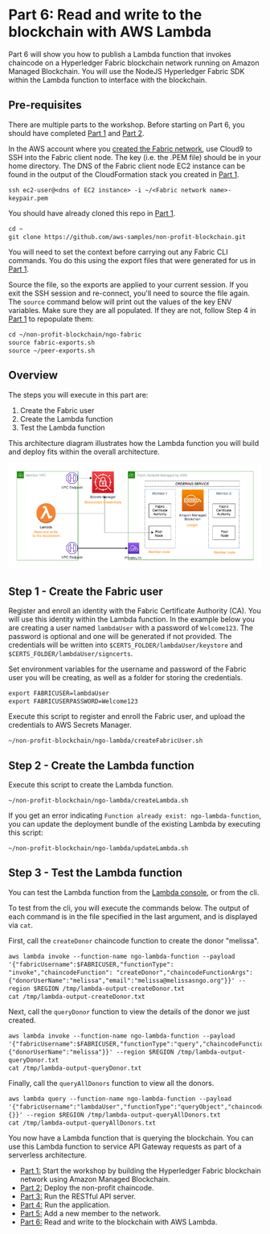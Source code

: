 # Part 6: Read and write to the blockchain with AWS Lambda

Part 6 will show you how to publish a Lambda function that invokes chaincode on a Hyperledger Fabric blockchain network running on Amazon Managed Blockchain.  You will use the NodeJS Hyperledger Fabric SDK within the Lambda function to interface with the blockchain.

## Pre-requisites
 There are multiple parts to the workshop.  Before starting on Part 6, you should have completed [Part 1](../ngo-fabric/README.md) and [Part 2](../ngo-chaincode/README.md).

 In the AWS account where you [created the Fabric network](../ngo-fabric/README.md), use Cloud9 to SSH into the Fabric client node. The key (i.e. the .PEM file) should be in your home directory. The DNS of the Fabric client node EC2 instance can be found in the output of the CloudFormation stack you created in [Part 1](../ngo-fabric/README.md).

```
ssh ec2-user@<dns of EC2 instance> -i ~/<Fabric network name>-keypair.pem
```

You should have already cloned this repo in [Part 1](../ngo-fabric/README.md).

```
cd ~
git clone https://github.com/aws-samples/non-profit-blockchain.git
```

You will need to set the context before carrying out any Fabric CLI commands. You do this 
using the export files that were generated for us in [Part 1](../ngo-fabric/README.md).

Source the file, so the exports are applied to your current session. If you exit the SSH 
session and re-connect, you'll need to source the file again. The `source` command below
will print out the values of the key ENV variables. Make sure they are all populated. If
they are not, follow Step 4 in [Part 1](../ngo-fabric/README.md) to repopulate them:

```
cd ~/non-profit-blockchain/ngo-fabric
source fabric-exports.sh
source ~/peer-exports.sh 
```

## Overview

The steps you will execute in this part are:

1. Create the Fabric user
2. Create the Lambda function
3. Test the Lambda function

This architecture diagram illustrates how the Lambda function you will build and deploy fits within the overall architecture.

![Architecture Diagram](./Lambda%20Architecture%20Diagram.png)

## Step 1 - Create the Fabric user

Register and enroll an identity with the Fabric Certificate Authority (CA). You will use this identity within the Lambda function.  In the example below you are creating a user named `lambdaUser` with a password of `Welcome123`.  The password is optional and one will be generated if not provided.  The credentials will be written into `$CERTS_FOLDER/lambdaUser/keystore` and `$CERTS_FOLDER/lambdaUser/signcerts`.

Set environment variables for the username and password of the Fabric user you will be creating, as well as a folder for storing the credentials.

```
export FABRICUSER=lambdaUser
export FABRICUSERPASSWORD=Welcome123
```

Execute this script to register and enroll the Fabric user, and upload the credentials to AWS Secrets Manager.
```
~/non-profit-blockchain/ngo-lambda/createFabricUser.sh
```

## Step 2 - Create the Lambda function

Execute this script to create the Lambda function.

```
~/non-profit-blockchain/ngo-lambda/createLambda.sh
```

If you get an error indicating `Function already exist: ngo-lambda-function`, you can update the deployment bundle of the existing Lambda by executing this script:

```
~/non-profit-blockchain/ngo-lambda/updateLambda.sh
```

## Step 3 - Test the Lambda function

You can test the Lambda function from the [Lambda console](https://console.aws.amazon.com/lambda), or from the cli.

To test from the cli, you will execute the commands below.  The output of each command is in the file specified in the last argument, and is displayed via `cat`.

First, call the `createDonor` chaincode function to create the donor "melissa".
```
aws lambda invoke --function-name ngo-lambda-function --payload '{"fabricUsername":$FABRICUSER,"functionType": "invoke","chaincodeFunction": "createDonor","chaincodeFunctionArgs": {"donorUserName":"melissa","email":"melissa@melissasngo.org"}}' --region $REGION /tmp/lambda-output-createDonor.txt
cat /tmp/lambda-output-createDonor.txt
```

Next, call the `queryDonor` function to view the details of the donor we just created.
```
aws lambda invoke --function-name ngo-lambda-function --payload '{"fabricUsername":$FABRICUSER,"functionType":"query","chaincodeFunction":"queryDonor","chaincodeFunctionArgs":{"donorUserName":"melissa"}}' --region $REGION /tmp/lambda-output-queryDonor.txt
cat /tmp/lambda-output-queryDonor.txt
```

Finally, call the `queryAllDonors` function to view all the donors.
```
aws lambda query --function-name ngo-lambda-function --payload '{"fabricUsername":"lambdaUser","functionType":"queryObject","chaincodeFunction":"queryAllDonors","chaincodeFunctionArgs":{}}' --region $REGION /tmp/lambda-output-queryAllDonors.txt
cat /tmp/lambda-output-queryAllDonors.txt
```

You now have a Lambda function that is querying the blockchain.  You can use this Lambda function to service API Gateway requests as part of a serverless architecture.

* [Part 1:](../ngo-fabric/README.md) Start the workshop by building the Hyperledger Fabric blockchain network using Amazon Managed Blockchain.
* [Part 2:](../ngo-chaincode/README.md) Deploy the non-profit chaincode. 
* [Part 3:](../ngo-rest-api/README.md) Run the RESTful API server. 
* [Part 4:](../ngo-ui/README.md) Run the application. 
* [Part 5:](../new-member/README.md) Add a new member to the network. 
* [Part 6:](../ngo-lambda/README.md) Read and write to the blockchain with AWS Lambda.
